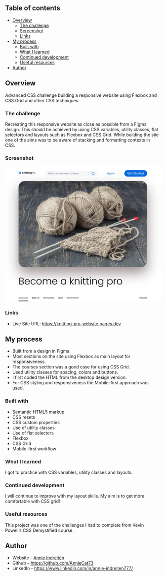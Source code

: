 ## Table of contents

- [Overview](#overview)
  - [The challenge](#the-challenge)
  - [Screenshot](#screenshot)
  - [Links](#links)
- [My process](#my-process)
  - [Built with](#built-with)
  - [What I learned](#what-i-learned)
  - [Continued development](#continued-development)
  - [Useful resources](#useful-resources)
- [Author](#author)

## Overview

Advanced CSS challenge building a responsive website using Flexbox and CSS Grid and other CSS techniques.

### The challenge

Recreating this responsive website as close as possible from a Figma design. This should be achieved by using CSS variables, utility classes, flat selectors and layouts such as Flexbox and CSS Grid. 
While building the site one of the aims was to be aware of stacking and formatting contexts in CSS.

### Screenshot

![](./assets/knitting-pro.png)
### Links

- Live Site URL: https://knitting-pro-website.pages.dev

## My process

- Built from a design in Figma.
- Most sections on the site using Flexbox as main layout for responsiveness.
- The courses section was a good case for using CSS Grid.
- Used utility classes for spacing, colors and buttons.
- I first coded the HTML from the desktop design version.
- For CSS styling and responsiveness the Mobile-first approach was used.


### Built with

- Semantic HTML5 markup
- CSS resets
- CSS custom properties
- Use of utility classes
- Use of flat selectors
- Flexbox
- CSS Grid
- Mobile-first workflow


### What I learned

I got to practice with CSS variables, utility classes and layouts.

### Continued development

I will continue to improve with my layout skills. My aim is to get more comfortable with CSS grid!

### Useful resources

This project was one of the challenges I had to complete from Kevin Powell’s CSS Demystified course.

## Author

- Website - [Annie Indreiten](https://www.your-site.com)
- Github – https://github.com/AnnieCat73
- LinkedIn - https://www.linkedin.com/in/annie-indreiten777/





